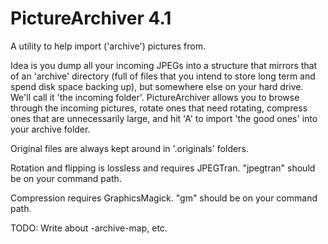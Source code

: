 # PictureArchiver 4.1

A utility to help import ('archive') pictures from.

Idea is you dump all your incoming JPEGs into a structure
that mirrors that of an 'archive' directory
(full of files that you intend to store long term
and spend disk space backing up),
but somewhere else on your hard drive.
We'll call it 'the incoming folder'.
PictureArchiver allows you to browse through the incoming pictures,
rotate ones that need rotating, compress ones that are unnecessarily large,
and hit 'A' to import 'the good ones' into your archive folder.

Original files are always kept around in '.originals' folders.

Rotation and flipping is lossless and requires JPEGTran.
"jpegtran" should be on your command path.

Compression requires GraphicsMagick.
"gm" should be on your command path.

TODO: Write about -archive-map, etc.
